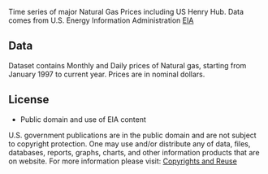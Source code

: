 Time series of major Natural Gas Prices including US Henry Hub. Data comes from U.S. Energy Information Administration [EIA](http://www.eia.gov/)

## Data

Dataset contains Monthly and Daily prices of Natural gas, starting from January 1997 to current year. Prices are in nominal dollars.

## License

* Public domain and use of EIA content

U.S. government publications are in the public domain and are not subject to copyright protection. One may use and/or distribute any of data,
files, databases, reports, graphs, charts, and other information products that are on website.
For more information please visit: [Copyrights and Reuse](http://www.eia.gov/about/copyrights_reuse.cfm)
